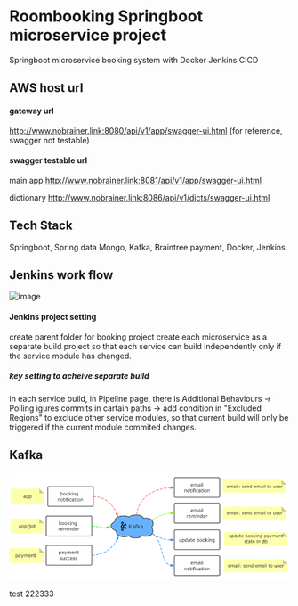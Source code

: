 # Roombooking Springboot microservice project
Springboot microservice booking system with Docker Jenkins CICD
## AWS host url
#### gateway url
http://www.nobrainer.link:8080/api/v1/app/swagger-ui.html (for reference, swagger not testable)
#### swagger testable url
main app http://www.nobrainer.link:8081/api/v1/app/swagger-ui.html 

dictionary http://www.nobrainer.link:8086/api/v1/dicts/swagger-ui.html 
## Tech Stack
Springboot, Spring data Mongo, Kafka, Braintree payment, Docker, Jenkins
## Jenkins work flow
![image](https://user-images.githubusercontent.com/32782723/133067158-a7a7d992-6264-41d6-9939-36dad1b595cb.png)
#### Jenkins project setting
create parent folder for booking project
create each microservice as a separate build project so that each service can build independently only if the service module has changed.
##### key setting to acheive separate build
in each service build, in Pipeline page, there is Additional Behaviours -> Polling igures commits in cartain paths -> add condition in "Excluded Regions" to exclude other service modules, so that current build will only be triggered if the current module commited changes.

## Kafka 
![img_1.png](img_1.png)

test 222333




